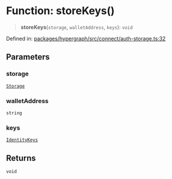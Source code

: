 # Function: storeKeys()

> **storeKeys**(`storage`, `walletAddress`, `keys`): `void`

Defined in: [packages/hypergraph/src/connect/auth-storage.ts:32](https://github.com/hashirpm/hypergraph/blob/ab4ea1cdb9430798142e0d735aac9d31c2cf0ae0/packages/hypergraph/src/connect/auth-storage.ts#L32)

## Parameters

### storage

[`Storage`](../type-aliases/Storage.md)

### walletAddress

`string`

### keys

[`IdentityKeys`](../type-aliases/IdentityKeys.md)

## Returns

`void`

